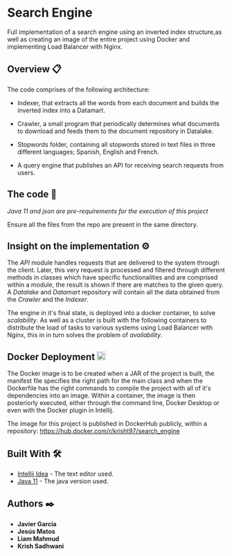 # Search Engine
Full implementation of a search engine using an inverted index structure,as well as creating an image of the entire project using Docker and implementing Load Balancer with Nginx.
## Overview 📋
The code comprises of the following architecture:

* Indexer, that extracts all the words from each document and builds the inverted index into a Datamart.

* Crawler, a small program that periodically determines what documents to download and feeds them to the document repository in Datalake.

* Stopwords folder, containing all stopwords stored in text files in three different languages; Spanish, English and French.

* A query engine that publishes an API for receiving search requests from users.


## The code 🔧
*Java 11 and json are pre-requirements for the execution of this project*

Ensure all the files from the repo are present in the same directory.

## Insight on the implementation ⚙️

The *API* module handles requests that are delivered to the system through the client. Later, this very request is processed and filtered through different methods in classes which have specific functionalities and are comprised within a module, the result is shown if there are matches to the given query. A *Datalake* and *Datamart* repository will contain all the data obtained from the *Crawler* and the *Indexer*. 

The engine in it's final state, is deployed into a docker container, to solve *scalability*. As well as a cluster is built with the following containers to distribute the load of tasks to various systems using Load Balancer with Nginx, this in in turn solves the problem of *availability*.

## Docker Deployment <img src="https://user-images.githubusercontent.com/92883393/210415818-bd1c73b0-4844-42a2-ade0-0800e6d37fad.png" width="20">

The Docker image is to be created when a JAR of the project is built, the manifest file specifies the right path for the main class and when the Dockerfile has the right commands to compile the project with all of it's dependencies into an image. 
Within a container, the image is then posteriorly executed, either through the command line, Docker Desktop or even with the Docker plugin in Intellij.

The image for this project is published in DockerHub publicly, within a repository: https://hub.docker.com/r/krisht97/search_engine

## Built With 🛠️

* [Intellij Idea](https://www.jetbrains.com/es-es/idea/) - The text editor used.
* [Java 11](https://www.oracle.com/java/technologies/javase/jdk11-archive-downloads.html) - The java version used.

## Authors ✒️
* **Javier García**
* **Jesús Matos**
* **Liam Mahmud**
* **Krish Sadhwani**
